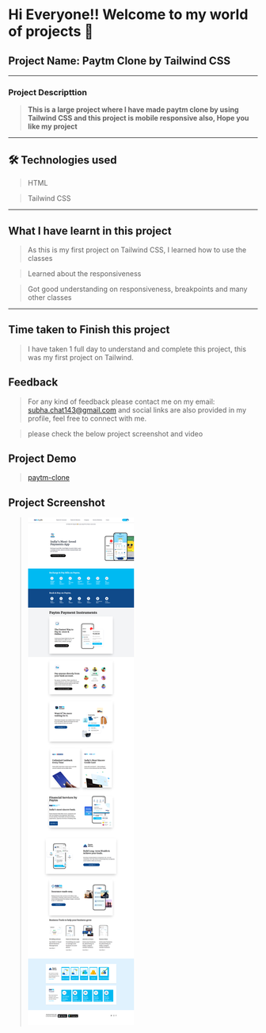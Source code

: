# Hi Everyone!! Welcome to my world of projects 👋

## Project Name: Paytm Clone by Tailwind CSS

---

### Project Descripttion

> **This is a large project where I have made paytm clone by using Tailwind CSS and this project is mobile responsive also, Hope you like my project**

---

## 🛠 Technologies used

> HTML

> Tailwind CSS

---

## What I have learnt in this project

> As this is my first project on Tailwind CSS, I learned how to use the classes

> Learned about the responsiveness

> Got good understanding on responsiveness, breakpoints and many other classes

---

## Time taken to Finish this project

> I have taken 1 full day to understand and complete this project, this was my first project on Tailwind.

## Feedback

> For any kind of feedback please contact me on my email: subha.chat143@gmail.com and social links are also provided in my profile, feel free to connect with me.

> please check the below project screenshot and video

## Project Demo

> [paytm-clone](recording.webm)

## Project Screenshot

> ![paytm-clone](whole-page-screenshot.png)

